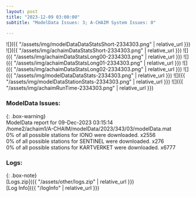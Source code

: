 ```yaml
---
layout: post
title: "2023-12-09 03:00:00"
subtitle: "ModelData Issues: 3; A-CHAIM System Issues: 0"

---
```


![]({{ "/assets/img/modelDataDataStatsShort-2334303.png" | relative_url }})
![]({{ "/assets/img/achaimDataStatsShort-2334303.png" | relative_url }})
![]({{ "/assets/img/achaimDataStatsLong00-2334303.png" | relative_url }})
![]({{ "/assets/img/achaimDataStatsLong01-2334303.png" | relative_url }})
![]({{ "/assets/img/achaimDataStatsLong02-2334303.png" | relative_url }})
![]({{ "/assets/img/modelDataDataStats-2334303.png" | relative_url }})
![]({{ "/assets/img/modelDataStationStats-2334303.png" | relative_url }})
![]({{ "/assets/img/achaimRunTime-2334303.png" | relative_url }})


### ModelData Issues:  
  
{: .box-warning}  
 ModelData report for 09-Dec-2023 03:15:14   
 /home2/achaim1/A-CHAIM/modelData/2023/343/03/modelData.mat   
 0% of all possible stations for IONO were downloaded. x2556   
 0% of all possible stations for SENTINEL were downloaded. x276   
 0% of all possible stations for KARTVERKET were downloaded. x6777   
  


### Logs:  
  
{: .box-note}  
[Logs.zip]({{ "/assets/other/logs.zip" | relative_url }})  
[Log Info]({{ "/logInfo" | relative_url }})  

